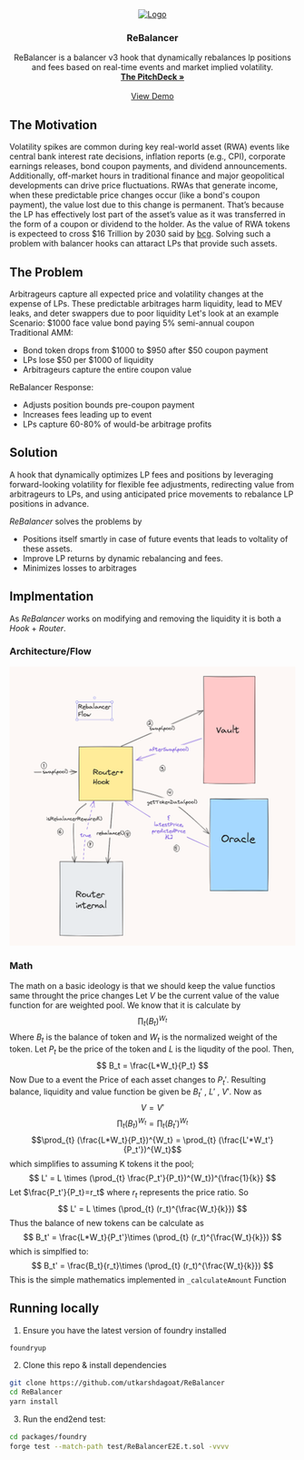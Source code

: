 <div align="center">

  <a href="https://github.com/utkarshdagoat/KeyShard">
    <img src="https://cdn.dorahacks.io/static/files/192ac2e1029fc105cfc10e1460e8a74f.png@128h.webp" alt="Logo" width="100" height="100">
  </a>
<h3 align="center">ReBalancer</h3>
<p align="center">
ReBalancer is a balancer v3 hook that dynamically rebalances lp positions and fees based on real-time events and market implied volatility.
  <br />
  <a href="https://tome.app/some-e06/nonprofit-fundraising-pitch-copy-cm2i7ibns0n40524k04ggzjs0"><strong>The PitchDeck »</strong></a>
  <br />
  <br />
  <a href="https://vimeo.com/1021537547?share=copy">View Demo</a>
</p>
</div>

  ## The Motivation
  Volatility spikes are common during key real-world asset (RWA) events like central bank interest rate decisions, inflation reports (e.g., CPI), corporate earnings releases, bond coupon payments, and dividend announcements. Additionally, off-market hours in traditional finance and major geopolitical developments can drive price fluctuations. 
  RWAs that generate income, when these predictable price changes occur (like a bond's coupon payment), the value lost due to this change is permanent. That’s because the LP has effectively lost part of the asset’s value as it was transferred in the form of a coupon or dividend to the holder.
  As the value of RWA tokens is expecteed to cross $16 Trillion by 2030 said by [bcg](https://web-assets.bcg.com/1e/a2/5b5f2b7e42dfad2cb3113a291222/on-chain-asset-tokenization.pdf). Solving such a problem with balancer hooks can attaract LPs that provide such assets.

  ## The Problem
  Arbitrageurs capture all expected price and volatility changes at the expense of LPs. These predictable arbitrages harm liquidity, lead to MEV leaks, and deter swappers due to poor liquidity
  Let's look at an example
  Scenario: $1000 face value bond paying 5% semi-annual coupon
  Traditional AMM:
  - Bond token drops from $1000 to $950 after $50 coupon payment
  - LPs lose $50 per $1000 of liquidity
  - Arbitrageurs capture the entire coupon value

  ReBalancer Response:
  - Adjusts position bounds pre-coupon payment
  - Increases fees leading up to event
  - LPs capture 60-80% of would-be arbitrage profits
  ## Solution 
  A hook that dynamically optimizes LP fees and positions by leveraging forward-looking volatility for flexible fee adjustments, redirecting value from arbitrageurs to LPs, and using anticipated price movements to rebalance LP positions in advance.

  *ReBalancer* solves the problems by
  - Positions itself smartly in case of future events that leads to voltality of these assets.
  - Improve LP returns by dynamic rebalancing and fees.
  - Minimizes losses to arbitrages

  ## Implmentation
  As *ReBalancer* works on modifying and removing the liquidity it is both a *Hook* + *Router*.

  ### Architecture/Flow
  ![Rebalancer flow](images/balance.png)

  ### Math
  The math on a basic ideology is that we should keep the value functios same throught the price changes
  Let $V$ be the current value of the value function for are weighted pool. We know that it is calculate by
  $$
  \prod_{t} (B_{t})^{W_t}
  $$
  Where $B_{t}$ is the balance of token and $W_{t}$ is the normalized weight of the token.
  Let $P_t$ be the price of the token and $L$ is the liqudity of the pool. Then,
  $$
  B_t = \frac{L*W_t}{P_t}
  $$
  Now Due to a event the Price of each asset changes to $P_t'$. Resulting balance, liquidity and value function be given be $B_t'$ , $L'$ , $V'$.
  Now as
  $$V = V'$$
  $$\prod_{t} (B_{t})^{W_t} = \prod_{t} (B_{t}')^{W_t}$$
  $$\prod_{t} (\frac{L*W_t}{P_t})^{W_t} = \prod_{t} (\frac{L'*W_t'}{P_t'})^{W_t}$$
  which simplifies to assuming K tokens it the pool;
  $$
  L' = L \times (\prod_{t} \frac{P_t'}{P_t})^{W_t})^{\frac{1}{k}}
  $$
  Let $\frac{P_t'}{P_t}=r_t$ where $r_t$ represents the price ratio. So
  $$
  L' = L \times (\prod_{t} (r_t)^{\frac{W_t}{k}})
  $$
  Thus the balance of new tokens can be calculate as
  $$
  B_t' = \frac{L*W_t}{P_t'}\times (\prod_{t} (r_t)^{\frac{W_t}{k}})
  $$
  which is simplfied to:
  $$
  B_t' = \frac{B_t}{r_t}\times (\prod_{t} (r_t)^{\frac{W_t}{k}})
  $$
  This is the simple mathematics implemented in `_calculateAmount` Function

## Running locally


1. Ensure you have the latest version of foundry installed

```
foundryup
```

2. Clone this repo & install dependencies

```bash
git clone https://github.com/utkarshdagoat/ReBalancer
cd ReBalancer
yarn install
```

3. Run the end2end test:
```bash
cd packages/foundry
forge test --match-path test/ReBalancerE2E.t.sol -vvvv
``` 
